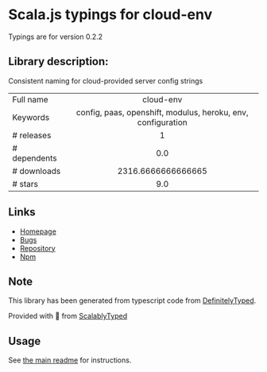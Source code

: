 
# Scala.js typings for cloud-env

Typings are for version 0.2.2

## Library description:
Consistent naming for cloud-provided server config strings

|                    |                 |
| ------------------ | :-------------: |
| Full name          | cloud-env |
| Keywords           | config, paas, openshift, modulus, heroku, env, configuration |
| # releases         | 1 |
| # dependents       | 0.0 |
| # downloads        | 2316.6666666666665 |
| # stars            | 9.0 |

## Links
- [Homepage](https://github.com/ryanj/cloud-env)
- [Bugs](https://github.com/ryanj/cloud-env/issues)
- [Repository](https://github.com/ryanj/cloud-env)
- [Npm](https://www.npmjs.com/package/cloud-env)
    


## Note
This library has been generated from typescript code from [DefinitelyTyped](https://definitelytyped.org).

Provided with :purple_heart: from [ScalablyTyped](https://github.com/oyvindberg/ScalablyTyped)

## Usage
See [the main readme](../../readme.md) for instructions.


